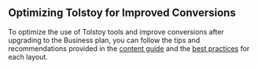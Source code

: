 ## Optimizing Tolstoy for Improved Conversions

To optimize the use of Tolstoy tools and improve conversions after upgrading to the Business plan, you can follow the tips and recommendations provided in the [content guide](https://gotolstoy.notion.site/Content-guide-10-23-41859a4991a34bf68723d29ee5b336f6) and the [best practices](https://pitch.com/public/18975f46-b53e-49ba-a0ee-09c7ff06a0fb/049f707a-9982-445a-99b3-4fd7d0d19002) for each layout.
